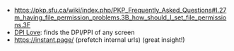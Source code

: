 * https://pkp.sfu.ca/wiki/index.php/PKP_Frequently_Asked_Questions#I.27m_having_file_permission_problems.3B_how_should_I_set_file_permissions.3F
* [DPI Love](http://dpi.lv/):  finds the DPI/PPI of any screen
* https://instant.page/  (prefetch internal urls) (great insight!)
